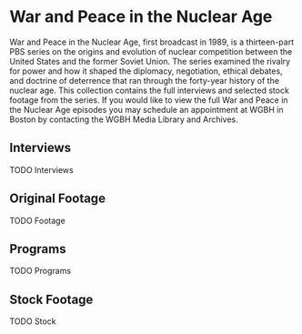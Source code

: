 # War and Peace in the Nuclear Age

War and Peace in the Nuclear Age, first broadcast in 1989, is a thirteen-part PBS series on the origins and evolution of nuclear competition between the United States and the former Soviet Union. The series examined the rivalry for power and how it shaped the diplomacy, negotiation, ethical debates, and doctrine of deterrence that ran through the forty-year history of the nuclear age. This collection contains the full interviews and selected stock footage from the series.  If you would like to view the full War and Peace in the Nuclear Age episodes you may schedule an appointment at WGBH in Boston by contacting the WGBH Media Library and Archives.

## Interviews

TODO Interviews

## Original Footage

TODO Footage

## Programs

TODO Programs

## Stock Footage

TODO Stock